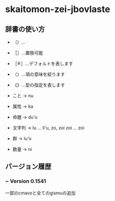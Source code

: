 # skaitomon-zei-jbovlaste

## 辞書の使い方

- （）…
- ［］…置換可能
- ［≜］…デフォルトを表します
- 〈〉…項の意味を絞ります
- 《》…型の指定を表します

- こと → nu
- 属性 → ka
- 命題 → du'u
- 文字列 → lu ... li'u, zo, zoi zoi ... zoi
- 群 → lu'o
- 数量 → ni

## バージョン履歴

### ~ Version 0.1541

一部のcmavoと全てのgismuの追加


